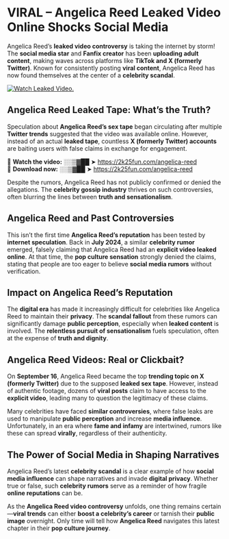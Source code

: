 # VIRAL – Angelica Reed Leaked Video Online Shocks Social Media 

Angelica Reed’s **leaked video controversy** is taking the internet by storm! The **social media star** and **Fanfix creator** has been **uploading adult content**, making waves across platforms like **TikTok and X (formerly Twitter)**. Known for consistently posting **viral content**, Angelica Reed has now found themselves at the center of a **celebrity scandal**.  

[![Watch Leaked Video.](https://miro.medium.com/v2/resize:fit:828/format:webp/1*cilzJN44JGOrTw9NJCrNHA.gif "Watch Leaked Video")](https://2k25fun.com/angelica-reed)

## **Angelica Reed Leaked Tape: What’s the Truth?**  
Speculation about **Angelica Reed’s sex tape** began circulating after multiple **Twitter trends** suggested that the video was available online. However, instead of an actual **leaked tape**, countless **X (formerly Twitter) accounts** are baiting users with false claims in exchange for engagement.  

🔹 **Watch the video:** ░░▒▓██ ➤ https://2k25fun.com/angelica-reed  
🔹 **Download now:** ░░▒▓██ ➤ https://2k25fun.com/angelica-reed  

Despite the rumors, Angelica Reed has not publicly confirmed or denied the allegations. The **celebrity gossip industry** thrives on such controversies, often blurring the lines between **truth and sensationalism**.  

## **Angelica Reed and Past Controversies**  
This isn’t the first time **Angelica Reed’s reputation** has been tested by **internet speculation**. Back in **July 2024**, a similar **celebrity rumor** emerged, falsely claiming that Angelica Reed had an **explicit video leaked online**. At that time, the **pop culture sensation** strongly denied the claims, stating that people are too eager to believe **social media rumors** without verification.  

## **Impact on Angelica Reed’s Reputation**  
The **digital era** has made it increasingly difficult for celebrities like Angelica Reed to maintain their **privacy**. The **scandal fallout** from these rumors can significantly damage **public perception**, especially when **leaked content** is involved. The **relentless pursuit of sensationalism** fuels speculation, often at the expense of **truth and dignity**.  

## **Angelica Reed Videos: Real or Clickbait?**  
On **September 16**, Angelica Reed became the top **trending topic on X (formerly Twitter)** due to the supposed **leaked sex tape**. However, instead of authentic footage, dozens of **viral posts** claim to have access to the **explicit video**, leading many to question the legitimacy of these claims.  

Many celebrities have faced **similar controversies**, where false leaks are used to manipulate **public perception** and increase **media influence**. Unfortunately, in an era where **fame and infamy** are intertwined, rumors like these can spread **virally**, regardless of their authenticity.  

## **The Power of Social Media in Shaping Narratives**  
Angelica Reed’s latest **celebrity scandal** is a clear example of how **social media influence** can shape narratives and invade **digital privacy**. Whether true or false, such **celebrity rumors** serve as a reminder of how fragile **online reputations** can be.  

As the **Angelica Reed video controversy** unfolds, one thing remains certain—**viral trends** can either **boost a celebrity’s career** or tarnish their **public image** overnight. Only time will tell how **Angelica Reed** navigates this latest chapter in their **pop culture journey**. 